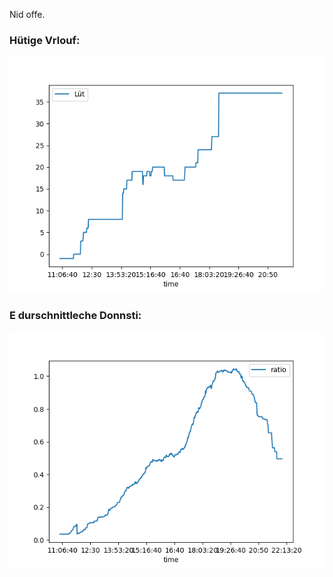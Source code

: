 Nid offe.

### Hütige Vrlouf:
![Graph](Today.png)

### E durschnittleche Donnsti:
![Graph](Donnsti.png)